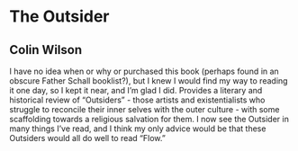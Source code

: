# The Outsider
## Colin Wilson
I have no idea when or why or purchased this book (perhaps found in an obscure Father Schall booklist?), but I knew I would find my way to reading it one day, so I kept it near, and I’m glad I did. Provides a literary and historical review of “Outsiders” - those artists and existentialists who struggle to reconcile their inner selves with the outer culture - with some scaffolding towards a religious salvation for them. I now see the Outsider in many things I’ve read, and I think my only advice would be that these Outsiders would all do well to read “Flow.”

